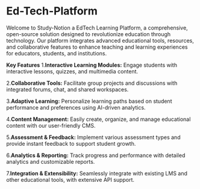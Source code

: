 # Ed-Tech-Platform
Welcome to Study-Notion a EdTech Learning Platform, a comprehensive, open-source solution designed to revolutionize education through technology. Our platform integrates advanced educational tools, resources, and collaborative features to enhance teaching and learning experiences for educators, students, and institutions.

**Key Features**
1.**Interactive Learning Modules:** Engage students with interactive lessons, quizzes, and multimedia content.
 
2.**Collaborative Tools:** Facilitate group projects and discussions with integrated forums, chat, and shared workspaces.
 
3.**Adaptive Learning:** Personalize learning paths based on student performance and preferences using AI-driven analytics.
   
4.**Content Management:** Easily create, organize, and manage educational content with our user-friendly CMS.
 
5.**Assessment & Feedback:** Implement various assessment types and provide instant feedback to support student growth.
 
6.**Analytics & Reporting:** Track progress and performance with detailed analytics and customizable reports.
   
7.**Integration & Extensibility:** Seamlessly integrate with existing LMS and other educational tools, with extensive API support.

